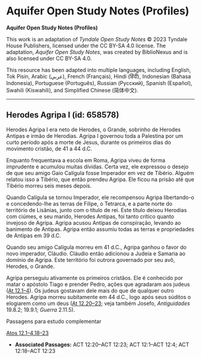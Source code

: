 # Aquifer Open Study Notes (Profiles)

**Aquifer Open Study Notes (Profiles)**

This work is an adaptation of *Tyndale Open Study Notes* © 2023 Tyndale House Publishers, licensed under the CC BY\-SA 4\.0 license. The adaptation, *Aquifer Open Study Notes*, was created by BiblioNexus and is also licensed under CC BY\-SA 4\.0\.

This resource has been adapted into multiple languages, including English, Tok Pisin, Arabic (عربي), French (Français), Hindi (हिंदी), Indonesian (Bahasa Indonesia), Portuguese (Português), Russian (Русский), Spanish (Español), Swahili (Kiswahili), and Simplified Chinese (简体中文).



--------------------------------

## Herodes Agripa I (id: 658578)

Herodes Agripa I era neto de Herodes, o Grande, sobrinho de Herodes Antipas e irmão de Herodias. Agripa I governou toda a Palestina por um curto período após a morte de Jesus, durante os primeiros dias do movimento cristão, de 41 a 44 d.C.

Enquanto frequentava a escola em Roma, Agripa viveu de forma imprudente e acumulou muitas dívidas. Certa vez, ele expressou o desejo de que seu amigo Gaio Calígula fosse Imperador em vez de Tibério. Alguém relatou isso a Tibério, que então prendeu Agripa. Ele ficou na prisão até que Tibério morreu seis meses depois.

Quando Calígula se tornou Imperador, ele recompensou Agripa libertando\-o e concedendo\-lhe as terras de Filipe, o Tetrarca, e a parte norte do território de Lisânias, junto com o título de rei. Este título deixou Herodias com ciúmes, e seu marido, Herodes Antipas, foi tanto crítico quanto invejoso de Agripa. Agripa acusou Antipas de conspiração, levando ao banimento de Antipas. Agripa então assumiu todas as terras e propriedades de Antipas em 39 d.C.

Quando seu amigo Calígula morreu em 41 d.C., Agripa ganhou o favor do novo imperador, Cláudio. Cláudio então adicionou a Judeia e Samaria ao domínio de Agripa. Este território foi outrora governado por seu avô, Herodes, o Grande.

Agripa perseguiu ativamente os primeiros cristãos. Ele é conhecido por matar o apóstolo Tiago e prender Pedro, ações que agradaram aos judeus ([At 12\.1–4](https://ref.ly/Acts12:1-Acts12:4)). Os judeus gostavam dele mais do que de qualquer outro Herodes. Agripa morreu subitamente em 44 d.C., logo após seus súditos o elogiarem como um deus ([At 12\.20–23](https://ref.ly/Acts12:20-Acts12:23); veja também Josefo, *Antiguidades* 19\.8\.2; 19\.9\.1; *Guerra* 2\.11\.5\).

Passagens para estudo complementar

[Atos 12\.1–4](https://ref.ly/Acts12:1-Acts12:4),[18–23](https://ref.ly/Acts12:18-Acts12:23)

* **Associated Passages:** ACT 12:20–ACT 12:23; ACT 12:1–ACT 12:4; ACT 12:18–ACT 12:23

